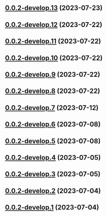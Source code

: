 ## [0.0.2-develop.13](https://git.lumeweb.com/LumeWeb/protomux-rpc-web/compare/v0.0.2-develop.12...v0.0.2-develop.13) (2023-07-23)

## [0.0.2-develop.12](https://git.lumeweb.com/LumeWeb/protomux-rpc-web/compare/v0.0.2-develop.11...v0.0.2-develop.12) (2023-07-22)

## [0.0.2-develop.11](https://git.lumeweb.com/LumeWeb/protomux-rpc-web/compare/v0.0.2-develop.10...v0.0.2-develop.11) (2023-07-22)

## [0.0.2-develop.10](https://git.lumeweb.com/LumeWeb/protomux-rpc-web/compare/v0.0.2-develop.9...v0.0.2-develop.10) (2023-07-22)

## [0.0.2-develop.9](https://git.lumeweb.com/LumeWeb/protomux-rpc-web/compare/v0.0.2-develop.8...v0.0.2-develop.9) (2023-07-22)

## [0.0.2-develop.8](https://git.lumeweb.com/LumeWeb/protomux-rpc-web/compare/v0.0.2-develop.7...v0.0.2-develop.8) (2023-07-22)

## [0.0.2-develop.7](https://git.lumeweb.com/LumeWeb/protomux-rpc-web/compare/v0.0.2-develop.6...v0.0.2-develop.7) (2023-07-12)

## [0.0.2-develop.6](https://git.lumeweb.com/LumeWeb/protomux-rpc-web/compare/v0.0.2-develop.5...v0.0.2-develop.6) (2023-07-08)

## [0.0.2-develop.5](https://git.lumeweb.com/LumeWeb/protomux-rpc-web/compare/v0.0.2-develop.4...v0.0.2-develop.5) (2023-07-08)

## [0.0.2-develop.4](https://git.lumeweb.com/LumeWeb/protomux-rpc-web/compare/v0.0.2-develop.3...v0.0.2-develop.4) (2023-07-05)

## [0.0.2-develop.3](https://git.lumeweb.com/LumeWeb/protomux-rpc-web/compare/v0.0.2-develop.2...v0.0.2-develop.3) (2023-07-05)

## [0.0.2-develop.2](https://git.lumeweb.com/LumeWeb/protomux-rpc-web/compare/v0.0.2-develop.1...v0.0.2-develop.2) (2023-07-04)

## [0.0.2-develop.1](https://git.lumeweb.com/LumeWeb/protomux-rpc-web/compare/v0.0.1...v0.0.2-develop.1) (2023-07-04)
